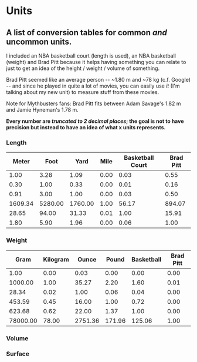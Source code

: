 # Units

## A list of conversion tables for common *and* uncommon units.

I included an NBA basketball court (length is used), an NBA basketball (weight) and Brad Pitt because it helps having something you can relate to just to get an idea of the height / weight / volume of something.

Brad Pitt seemed like an average person -- ~1.80 m and ~78 kg (c.f. Google) -- and since he played in quite a lot of movies, you can easily use *it* (I'm talking about my new unit) to measure stuff from these movies.

Note for Mythbusters fans: Brad Pitt fits between Adam Savage's 1.82 m and Jamie Hyneman's 1.78 m.


**Every number are *truncated to 2 decimal places*; the goal is not to have precision but instead to have an idea of what x units represents.**


### Length

| Meter   | Foot    | Yard    | Mile | Basketball Court | Brad Pitt |
| ---     | ---     | ---     | ---  | ---              | ---       |
| 1.00    | 3.28    | 1.09    | 0.00 | 0.03             | 0.55      |
| 0.30    | 1.00    | 0.33    | 0.00 | 0.01             | 0.16      |
| 0.91    | 3.00    | 1.00    | 0.00 | 0.03             | 0.50      |
| 1609.34 | 5280.00 | 1760.00 | 1.00 | 56.17            | 894.07    |
| 28.65   | 94.00   | 31.33   | 0.01 | 1.00             | 15.91     |
| 1.80    | 5.90    | 1.96    | 0.00 | 0.06             | 1.00      |

### Weight

| Gram     | Kilogram | Ounce   | Pound  | Basketball | Brad Pitt |
| ---      | ---      | ---     | ---    | ---        | ---       |
| 1.00     | 0.00     | 0.03    | 0.00   | 0.00       | 0.00      |
| 1000.00  | 1.00     | 35.27   | 2.20   | 1.60       | 0.01      |
| 28.34    | 0.02     | 1.00    | 0.06   | 0.04       | 0.00      |
| 453.59   | 0.45     | 16.00   | 1.00   | 0.72       | 0.00      |
| 623.68   | 0.62     | 22.00   | 1.37   | 1.00       | 0.00      |
| 78000.00 | 78.00    | 2751.36 | 171.96 | 125.06     | 1.00      |

### Volume

### Surface

